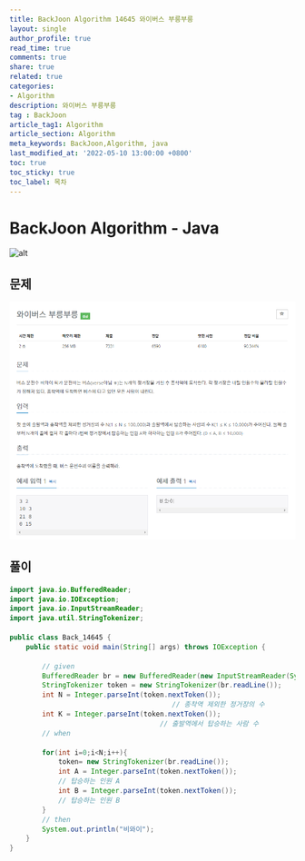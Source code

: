 ```yaml
---
title: BackJoon Algorithm 14645 와이버스 부릉부릉
layout: single
author_profile: true
read_time: true
comments: true
share: true
related: true
categories:
- Algorithm
description: 와이버스 부릉부릉
tag : BackJoon
article_tag1: Algorithm
article_section: Algorithm
meta_keywords: BackJoon,Algorithm, java
last_modified_at: '2022-05-10 13:00:00 +0800'
toc: true
toc_sticky: true
toc_label: 목차
---
```


BackJoon Algorithm - Java
====================

![alt](https://d2gd6pc034wcta.cloudfront.net/images/logo@2x.png)

## 문제

![alt](/assets/images/post/Algorithm/14645.png)



## 풀이



```java
import java.io.BufferedReader;
import java.io.IOException;
import java.io.InputStreamReader;
import java.util.StringTokenizer;

public class Back_14645 {
    public static void main(String[] args) throws IOException {

        // given
        BufferedReader br = new BufferedReader(new InputStreamReader(System.in));
        StringTokenizer token = new StringTokenizer(br.readLine());
        int N = Integer.parseInt(token.nextToken());        
                                        // 종착역 제외한 정거장의 수
        int K = Integer.parseInt(token.nextToken()); 
                                     // 출발역에서 탑승하는 사람 수
        // when
        
        for(int i=0;i<N;i++){
            token= new StringTokenizer(br.readLine());
            int A = Integer.parseInt(token.nextToken());    
            // 탑승하는 인원 A
            int B = Integer.parseInt(token.nextToken());    
            // 탑승하는 인원 B
        }
        // then
        System.out.println("비와이");
    }
}



```


